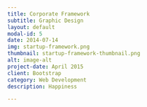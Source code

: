```yaml
---
title: Corporate Framework
subtitle: Graphic Design
layout: default
modal-id: 5
date: 2014-07-14
img: startup-framework.png
thumbnail: startup-framework-thumbnail.png
alt: image-alt
project-date: April 2015
client: Bootstrap
category: Web Development
description: Happiness

---
```

